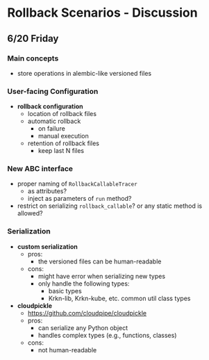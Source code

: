 # Rollback Scenarios - Discussion

## 6/20 Friday

### Main concepts

- store operations in alembic-like versioned files

### User-facing Configuration

- **rollback configuration**
    - location of rollback files
    - automatic rollback
        - on failure
        - manual execution
    - retention of rollback files
        - keep last N files

### New ABC interface

- proper naming of `RollbackCallableTracer`
    - as attributes?
    - inject as parameters of `run` method?
- restrict on serializing `rollback_callable`? or any static method is allowed?

### Serialization

- **custom serialization**
    - pros:
        - the versioned files can be human-readable
    - cons:
        - might have error when serializing new types
        - only handle the following types:
            - basic types
            - Krkn-lib, Krkn-kube, etc. common util class types
- **cloudpickle**
    - https://github.com/cloudpipe/cloudpickle
    - pros:
        - can serialize any Python object
        - handles complex types (e.g., functions, classes)
    - cons:
        - not human-readable